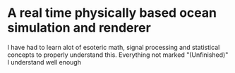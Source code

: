 # A real time physically based ocean simulation and renderer

I have had to learn alot of esoteric math, signal processing and statistical concepts to properly understand this. Everything not marked "(Unfinished)" I understand well enough
